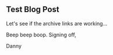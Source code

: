 ## Test Blog Post

Let's see if the archive links are working...

Beep beep boop. Signing off,

Danny